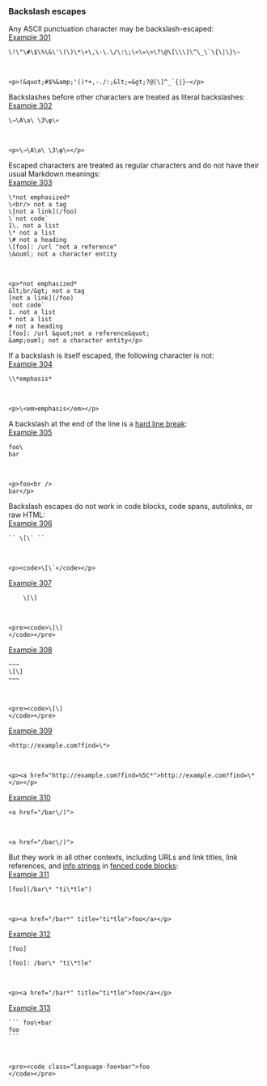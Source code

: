 ### Backslash escapes

Any ASCII punctuation character may be backslash-escaped:  
[Example 301](https://github.github.com/gfm/#example-301)  

    \!\"\#\$\%\&\'\(\)\*\+\,\-\.\/\:\;\<\=\>\?\@\[\\\]\^\_\`\{\|\}\~

   

    <p>!&quot;#$%&amp;'()*+,-./:;&lt;=&gt;?@[\]^_`{|}~</p>

Backslashes before other characters are treated as literal backslashes:  
[Example 302](https://github.github.com/gfm/#example-302)  

    \→\A\a\ \3\φ\«

   

    <p>\→\A\a\ \3\φ\«</p>

Escaped characters are treated as regular characters and do not have their usual Markdown meanings:  
[Example 303](https://github.github.com/gfm/#example-303)  

    \*not emphasized*
    \<br/> not a tag
    \[not a link](/foo)
    \`not code`
    1\. not a list
    \* not a list
    \# not a heading
    \[foo]: /url "not a reference"
    \&ouml; not a character entity

   

    <p>*not emphasized*
    &lt;br/&gt; not a tag
    [not a link](/foo)
    `not code`
    1. not a list
    * not a list
    # not a heading
    [foo]: /url &quot;not a reference&quot;
    &amp;ouml; not a character entity</p>

If a backslash is itself escaped, the following character is not:  
[Example 304](https://github.github.com/gfm/#example-304)  

    \\*emphasis*

   

    <p>\<em>emphasis</em></p>

A backslash at the end of the line is a [hard line break](https://github.github.com/gfm/#hard-line-break):  
[Example 305](https://github.github.com/gfm/#example-305)  

    foo\
    bar

   

    <p>foo<br />
    bar</p>

Backslash escapes do not work in code blocks, code spans, autolinks, or raw HTML:  
[Example 306](https://github.github.com/gfm/#example-306)  

    `` \[\` ``

   

    <p><code>\[\`</code></p>

[Example 307](https://github.github.com/gfm/#example-307)  

        \[\]

   

    <pre><code>\[\]
    </code></pre>

[Example 308](https://github.github.com/gfm/#example-308)  

    ~~~
    \[\]
    ~~~

   

    <pre><code>\[\]
    </code></pre>

[Example 309](https://github.github.com/gfm/#example-309)  

    <http://example.com?find=\*>

   

    <p><a href="http://example.com?find=%5C*">http://example.com?find=\*</a></p>

[Example 310](https://github.github.com/gfm/#example-310)  

    <a href="/bar\/)">

   

    <a href="/bar\/)">

But they work in all other contexts, including URLs and link titles, link references, and [info strings](https://github.github.com/gfm/#info-string) in [fenced code blocks](https://github.github.com/gfm/#fenced-code-blocks):  
[Example 311](https://github.github.com/gfm/#example-311)  

    [foo](/bar\* "ti\*tle")

   

    <p><a href="/bar*" title="ti*tle">foo</a></p>

[Example 312](https://github.github.com/gfm/#example-312)  

    [foo]
    
    [foo]: /bar\* "ti\*tle"

   

    <p><a href="/bar*" title="ti*tle">foo</a></p>

[Example 313](https://github.github.com/gfm/#example-313)  

    ``` foo\+bar
    foo
    ```

   

    <pre><code class="language-foo+bar">foo
    </code></pre>
